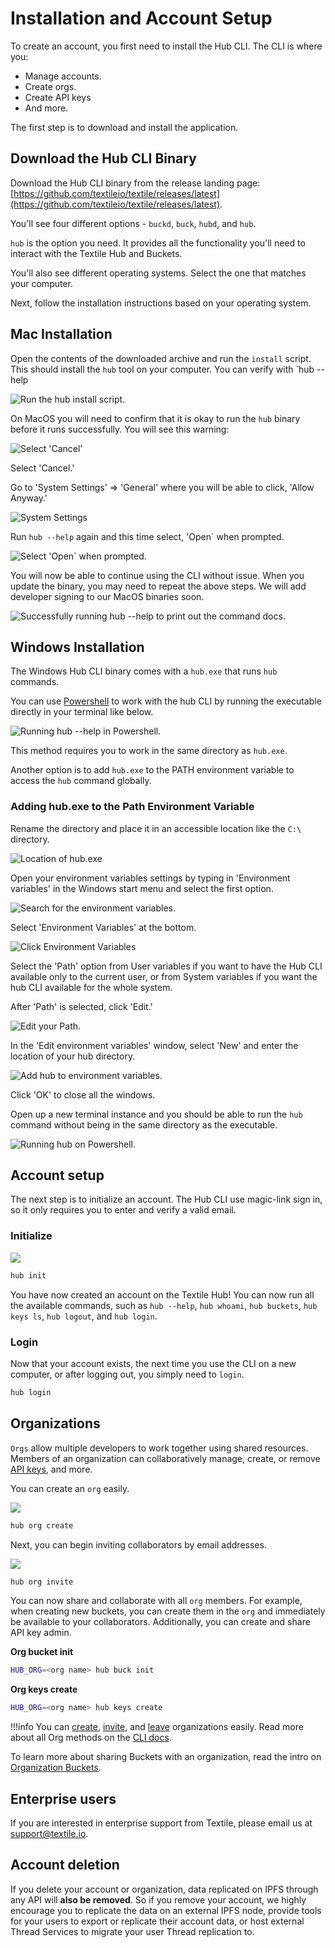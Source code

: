 # Installation and Account Setup

To create an account, you first need to install the Hub CLI. The CLI is where you:

* Manage accounts.
* Create orgs.
* Create API keys
* And more. 

The first step is to download and install the application.

## Download the Hub CLI Binary

Download the Hub CLI binary from the release landing page: [https://github.com/textileio/textile/releases/latest](https://github.com/textileio/textile/releases/latest).

You'll see four different options - `buckd`, `buck`, `hubd`, and `hub`. 

`hub` is the option you need. It provides all the functionality you'll need to interact with the Textile Hub and Buckets. 

You'll also see different operating systems. Select the one that matches your computer.

Next, follow the installation instructions based on your operating system.

## Mac Installation

Open the contents of the downloaded archive and run the `install` script. This should install the `hub` tool on your computer. You can verify with `hub --help

![Run the hub install script.](../images/install/install.png)

On MacOS you will need to confirm that it is okay to run the `hub` binary before it runs successfully. You will see this warning:

![Select 'Cancel'](../images/install/install_warn.png)

Select 'Cancel.' 

Go to 'System Settings' => 'General' where you will be able to click, 'Allow Anyway.'

![System Settings](../images/install/install_allow.png)

Run `hub --help` again and this time select, 'Open` when prompted.

![Select 'Open` when prompted.](../images/install/install_confirm.png)

You will now be able to continue using the CLI without issue. When you update the binary, you may need to repeat the above steps. We will add developer signing to our MacOS binaries soon.

![Successfully running `hub --help` to print out the command docs.](../images/hub-cli/hub_help.png)

## Windows Installation

The Windows Hub CLI binary comes with a `hub.exe` that runs `hub` commands. 

You can use [Powershell](https://docs.microsoft.com/en-us/powershell/) to work with the hub CLI by running the executable directly in your terminal like below.

![Running hub --help in Powershell.](../images/install/windows_hub_help.png)

This method requires you to work in the same directory as `hub.exe`.

Another option is to add `hub.exe` to the PATH environment variable to access the `hub` command globally.

### Adding hub.exe to the Path Environment Variable

Rename the directory and place it in an accessible location like the `C:\` directory.

![Location of hub.exe](../images/install/windows_hub_directory.png)

Open your environment variables settings by typing in 'Environment variables' in the Windows start menu and select the first option.

![Search for the environment variables.](../images/install/windows_hub_env1.png)

Select 'Environment Variables' at the bottom.

![Click Environment Variables](../images/install/windows_hub_env2.png)

Select the 'Path' option from User variables if you want to have the Hub CLI available only to the current user, or from System variables if you want the hub CLI available for the whole system.

After 'Path' is selected, click 'Edit.'

![Edit your Path.](../images/install/windows_hub_variables.png)

In the 'Edit environment variables' window, select 'New' and enter the location of your hub directory.

![Add hub to environment variables.](../images/install/windows_hub_edit.png)

Click 'OK' to close all the windows.

Open up a new terminal instance and you should be able to run the `hub` command without being in the same directory as the executable.

![Running hub on Powershell.](../images/install/windows_hub_powershell.png)


## Account setup

The next step is to initialize an account. The Hub CLI use magic-link sign in, so it only requires you to enter and verify a valid email.

### Initialize

![](../images/hub-cli/hub_init.png)

```sh
hub init
```

You have now created an account on the Textile Hub! You can now run all the available commands, such as `hub --help`, `hub whoami`, `hub buckets`, `hub keys ls`, `hub logout`, and `hub login`.

### Login

Now that your account exists, the next time you use the CLI on a new computer, or after logging out, you simply need to `login`.

```sh
hub login
```

## Organizations

`Orgs` allow multiple developers to work together using shared resources. Members of an organization can collaboratively manage, create, or remove [API keys](../hub/apis.md#app-keys), and more.

You can create an `org` easily.

![](../images/hub-cli/hub_org_create.png)

```sh
hub org create
```

Next, you can begin inviting collaborators by email addresses.

![](../images/hub-cli/hub_org_invite.png)

```sh
hub org invite
```

You can now share and collaborate with all `org` members. For example, when creating new buckets, you can create them in the `org` and immediately be available to your collaborators. Additionally, you can create and share API key admin.

**Org bucket init**

```sh
HUB_ORG=<org name> hub buck init
```

**Org keys create**

```sh
HUB_ORG=<org name> hub keys create
```

!!!info
    You can [create](../hub/cli/hub_orgs_create.md), [invite](../hub/cli/hub_orgs_invite.md), and [leave](../hub/cli/hub_orgs_leave.md) organizations easily. Read more about all Org methods on the [CLI docs](../hub/cli/hub_orgs.md).

To learn more about sharing Buckets with an organization, read the intro on [Organization Buckets](../buckets/index.md#organization-buckets).

## Enterprise users

If you are interested in enterprise support from Textile, please email us at [support@textile.io](mailto:support@textile.io).

## Account deletion

If you delete your account or organization, data replicated on IPFS through any API will **also be removed**. So if you remove your account, we highly encourage you to replicate the data on an external IPFS node, provide tools for your users to export or replicate their account data, or host external Thread Services to migrate your user Thread replication to.
